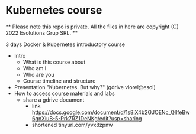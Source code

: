 # Kubernetes course

** Please note this repo is private. All the files in here are copyright (C) 2022 Esolutions Grup SRL. **

3 days Docker & Kubernetes introductory course

- Intro
  - What is this course about 
  - Who am I 
  - Who are you 
  - Course timeline and structure
- Presentation "Kubernetes. But why?" (gdrive viorel@esol)
- How to access course materials and labs 
  - share a gdrive document 
    - link https://docs.google.com/document/d/1s8lX4b2GJOENc_QlIfeBw6gnXiuB-5-Prk7RZ1DeNKg/edit?usp=sharing
    - shortened tinyurl.com/yvx8zpnw 

